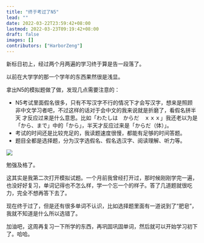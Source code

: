 ```yaml
---
title: "终于考过了N5"
lead: ""
date: 2022-03-22T23:59:42+08:00
lastmod: 2022-03-23T09:19:42+08:00
draft: false
images: []
contributors: ["HarborZeng"]
---
```


新标日初上，经过两个月两遍的学习终于算是告一段落了。

以前在大学学的那一个学年的东西果然很是浅显。

拿出N5的模拟题做了做，发现几点需要注意的：

- N5考试里面假名很多，只有不写汉字不行的情况下才会写汉字，想来是照顾非中文学习者吧，不过这样的话对于会中文的我来说就是折磨了，看假名拼半天 才反应过来是什么意思。比如「わたしは　からだ　ｘｘｘ」我还老以为是「から、まで」中的「から」，半天才反应过来是「からだ（体）」。
- 考试的时间还是比较充足的，我读题速度很慢，都能有足够的时间答题。
- 题目全都是选择题，分为汉字选假名、假名选汉字、阅读理解、听力等。

![](https://tellyouwhat-static-1251995834.cos.ap-chongqing.myqcloud.com/images/image-20220323204252339.png)

勉强及格了。

这其实是我第二次打开模拟试题。一个月前我曾经打开过，那时候刚刚学完一遍，也没好好复习，单词记得也不怎么样，学一个忘一个的样子。答了几道题就很吃力，完全不想再答下去了。

现在终于过了，但是还有很多单词不认识，比如选择题里面有一道说到了“肥皂”，我就不知道是什么所以选错了。

加油吧，这周再复习一下所学的东西，再巩固巩固单词，然后就可以开始学习初下了。哈哈。
